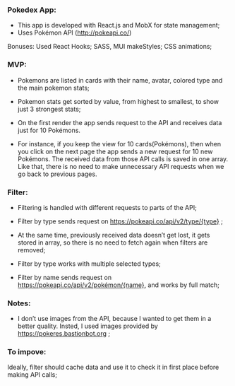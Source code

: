 ### Pokedex App:
* This app is developed with React.js and MobX for state management;
* Uses Pokémon API (http://pokeapi.co/)

Bonuses:
Used React Hooks;
SASS, MUI makeStyles;
CSS animations;

### MVP:

* Pokemons are listed in cards with their name, avatar, colored type and the main pokemon stats;

* Pokemon stats get sorted by value, from highest to smallest, to show just 3 strongest stats;

* On the first render the app sends request to the API and receives data just for 10 Pokémons.

* For instance, if you keep the view for 10 cards(Pokémons), then when you click on the next page the app sends a new request for 10 new Pokémons.
The received data from those API calls is saved in one array. Like that, there is no need to make unnecessary API requests when we go back to previous pages.

### Filter:
* Filtering is handled with different requests to parts of the API;
* Filter by type sends request on https://pokeapi.co/api/v2/type/{type} ;
* At the same time, previously received data doesn’t get lost, it gets stored in array, so there is no need to fetch again when filters are removed;
* Filter by type works with multiple selected types;

* Filter by name sends request on https://pokeapi.co/api/v2/pokémon/{name}, and works by full match;

### Notes:

* I don’t use images from the API, because I wanted to get them in a better quality. Insted, I used images provided by https://pokeres.bastionbot.org ;

### To impove:
Ideally, filter should cache data and use it to check it in first place before making API calls;

